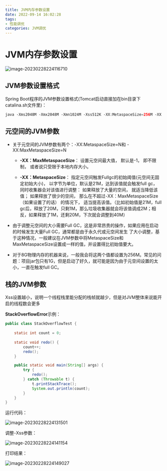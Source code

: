 ```yaml
---
title: JVM内存参数设置
date: 2022-09-14 16:02:28
tags:
- 性能调优
categories: JVM调优
---
```


# **JVM内存参数设置**

![image-20230228224116710](https://panyuro.oss-cn-beijing.aliyuncs.com/image-20230228224116710.png)

## JVM参数设置格式

Spring Boot程序的JVM参数设置格式(Tomcat启动直接加在bin目录下catalina.sh文件里)：

```java
java ‐Xms2048M ‐Xmx2048M ‐Xmn1024M ‐Xss512K ‐XX:MetaspaceSize=256M ‐XX:MaxMetaspaceSize=256M ‐jar microservice‐eureka‐server.jar 
```

## 元空间的JVM参数

- 关于元空间的JVM参数有两个：-XX:MetaspaceSize=N和 -XX:MaxMetaspaceSize=N

  - **-XX：MaxMetaspaceSize**： 设置元空间最大值， 默认是-1， 即不限制， 或者说只受限于本地内存大小。 

  - **-XX：MetaspaceSize**： 指定元空间触发Fullgc的初始阈值(元空间无固定初始大小)， 以字节为单位，默认是21M，达到该值就会触发full gc， 同时收集器会对该值进行调整： 如果释放了大量的空间， 就适当降低该值； 如果释放了很少的空间， 那么在不超过-XX：MaxMetaspaceSize（如果设置了的话） 的情况下， 适当提高该值。（比如初始值是21M，full gc后，释放了20M，只剩1M，那么垃圾收集器就会将该值调成2M；相反，如果释放了1M，还剩20M，下次就会调整到40M）

- 由于调整元空间的大小需要Full GC，这是非常昂贵的操作，如果应用在启动的时候发生大量Full GC，通常都是由于永久代或元空间发生 了大小调整，基于这种情况，一般建议在JVM参数中将MetaspaceSize和MaxMetaspaceSize设置成一样的值，并设置得比初始值要大。

- 对于8G物理内存的机器来说，一般我会将这两个值都设置为256M。常见的问题：项目jar包只有1G，但是启动了好久，就可能是因为由于元空间设置的太小，一直在触发full GC。

## 栈的JVM参数

Xss设置越小，说明一个线程栈里能分配的栈帧就越少，但是对JVM整体来说能开启的线程数会更多 

**StackOverflowError**示例：

```java
public class StackOverflowTest {
    
    static int count = 0;
    
    static void redo() {
        count++;
        redo();
    }

    public static void main(String[] args) {
        try {
            redo();
        } catch (Throwable t) {
            t.printStackTrace();
            System.out.println(count);
        }
    }
}
```

运行代码：

![image-20230228224131501](https://panyuro.oss-cn-beijing.aliyuncs.com/image-20230228224131501.png)

调整-Xss参数：

![image-20230228224141154](https://panyuro.oss-cn-beijing.aliyuncs.com/image-20230228224141154.png)

打印结果：

![image-20230228224149027](https://panyuro.oss-cn-beijing.aliyuncs.com/image-20230228224149027.png)
